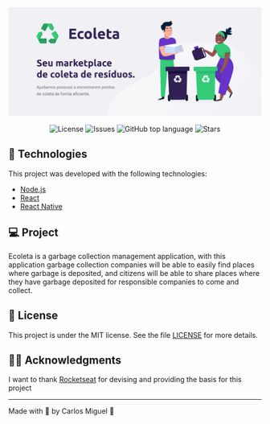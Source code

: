 <img alt="GoStack" src="assets/ecoleta.png" />

<p align="center">

  <a href="LICENSE" style="text-decoration: none">
    <img alt="License" src="https://img.shields.io/github/license/solrachix/ecoleta?color=34CB79" />
  </a>

  <a href="https://github.com/solrachix/ecoleta/issues" style="text-decoration: none">
    <img alt="Issues" src="https://img.shields.io/github/issues/solrachix/ecoleta?color=34CB79" />
  </a>

  <a href="#" style="text-decoration: none">
    <img alt="GitHub top language" src="https://img.shields.io/github/languages/top/solrachix/ecoleta?color=34CB79" />
  </a>
  
  <a href="https://github.com/solrachix/ecoleta/stargazers" style="text-decoration: none">
    <img alt="Stars" src="https://img.shields.io/github/stars/solrachix/ecoleta?style=social" />
  </a>

</p>

## :rocket: Technologies

This project was developed with the following technologies:

- [Node.js](https://nodejs.org/en/)
- [React](https://reactjs.org)
- [React Native](https://facebook.github.io/react-native/)

## 💻 Project

Ecoleta is a garbage collection management application, with this application garbage collection companies will be able to easily find places where garbage is deposited, and citizens will be able to share places where they have garbage deposited for responsible companies to come and collect.

## :memo: License

This project is under the MIT license. See the file [LICENSE](LICENSE) for more details.

## 🙏🏼 Acknowledgments

I want to thank [Rocketseat](https://github.com/Rocketseat) for devising and providing the basis for this project

---

Made with 💜 by Carlos Miguel :wave: 
